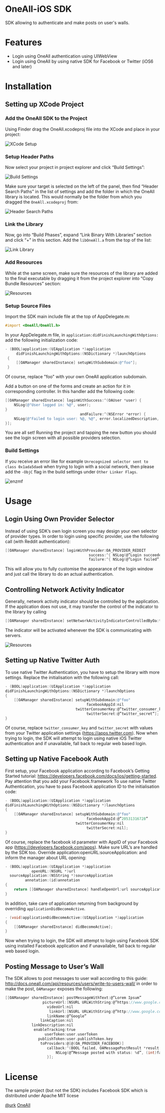 OneAll-iOS SDK
===

SDK allowing to authenticate and make posts on user's walls.

#  Features
- Login using OneAll authentication using UIWebView
- Login using OneAll by using native SDK for Facebook or Twitter (iOS6 and later)

# Installation

## Setting up XCode Project

### Add the OneAll SDK to the Project
Using Finder drag the OneAll.xcodeproj file into the XCode and place in your project:

![XCode Setup](https://raw.githubusercontent.com/oneall/ios-sdk/master/screenshots/install_drag_xcode.png)

### Setup Header Paths
Now select your project in project explorer and click “Build Settings”:

![Build Settings](https://raw.githubusercontent.com/oneall/ios-sdk/master/screenshots/install_build_settings.png)

Make sure your target is selected on the left of the panel, then find “Header Search Paths” in the list of settings and add the folder in which the OneAll library is located. This would normally be the folder from which you dragged the `OneAll.xcodeproj` from:

![Header Search Paths](https://raw.githubusercontent.com/oneall/ios-sdk/master/screenshots/install_header_search_path.png)

### Link the Library
 Now, go into “Build Phases”, expand “Link Binary With Libraries” section and click “+” in this section. Add the `libOneAll.a` from the top of the list: 

![Link Library](https://raw.githubusercontent.com/oneall/ios-sdk/master/screenshots/install_build_phases.png)

### Add Resources
While at the same screen, make sure the resources of the library are added to the final executable by dragging it from the project explorer into “Copy Bundle Resources” section:

![Resources](https://raw.githubusercontent.com/oneall/ios-sdk/master/screenshots/install_add_resources.png)

### Setup Source Files
Import the SDK main include file at the top of AppDelegate.m:

``` objective-c
#import <OneAll/OneAll.h>
```

In your AppDelegate.m file, in `application:didFinishLaunchingWithOptions:` add the following initialization code:
``` objective-c
- (BOOL)application:(UIApplication *)application
     didFinishLaunchingWithOptions:(NSDictionary *)launchOptions
 {
     [[OAManager sharedInstance] setupWithSubdomain:@"foo"];
 }
```
Of course, replace "foo" with your own OneAll application subdomain.

Add a button on one of the forms and create an action for it in corresponding controller. In this handler add the following code:
``` objective-c
[[OAManager sharedInstance] loginWithSuccess:^(OAUser *user) {
    NSLog(@"User logged in: %@", user);
}
                                  andFailure:^(NSError *error) {
    NSLog(@"Failed to login user: %@, %@", error.localizedDescription, error.userInfo);
}];
```

You are all set! Running the project and tapping the new button you should see the login screen with all possible providers selection.

### Build Settings

If you receive an error like for example `Unrecognized selector sent to class 0x1ada5dae8` when trying to login with a social network, then please add the `-ObjC` flag in the build settings under `Other Linker Flags`.

![enzmf](https://user-images.githubusercontent.com/1052414/29567332-24c7c14e-874d-11e7-942b-c291de57302e.jpg)


# Usage
## Login Using Own Provider Selector
Instead of using SDK’s own login screen you may design your own selector of provider types. In order to login using specific provider, use the following call (with Reddit authentication):
``` objective-c
[[OAManager sharedInstance] loginWithProvider:OA_PROVIDER_REDDIT
                                      success:^{ NSLog(@”Login succeeded”); }
                                      failure:^{ NSLog(@”Login failed”); }];
```
This will allow you to fully customise the appearance of the login window and just call the library to do an actual authentication.

## Controlling Network Activity Indicator
Generally, network activity indicator should be controlled by the application. If the application does not use, it may transfer the control of the indicator to the library by calling
``` objective-c
[[OAManager sharedInstance] setNetworkActivityIndicatorControlledByOa:true];
```
The indicator will be activated whenever the SDK is communicating with servers.

![Resources](https://raw.githubusercontent.com/oneall/ios-sdk/master/screenshots/install_network_notification.png)

## Setting up Native Twitter Auth
To use native Twitter Authentication, you have to setup the library with more settings. Replace the initialisation with the following call:
``` objective-c
- (BOOL)application:(UIApplication *)application
didFinishLaunchingWithOptions:(NSDictionary *)launchOptions
{
    [[OAManager sharedInstance] setupWithSubdomain:@"foo"
                                     facebookAppId:nil
                                twitterConsumerKey:@”twitter_consumer_key”
                                     twitterSecret:@”twitter_secret”];
}
```
Of course, replace `twitter_consumer_key` and `twitter_secret` with values from your Twitter application settings (https://apps.twitter.com). Now when trying to login, the SDK will attempt to login using native iOS Twitter authentication and if unavailable, fall back to regular web based login.

## Setting up Native Facebook Auth
First setup, your Facebook application according to Facebook’s Getting Started tutorial: https://developers.facebook.com/docs/ios/getting-started. Pay attention that you add your Facebook.framework
To use native Twitter Authentication, you have to pass Facebook application ID to the initialisation code:
``` objective-c
- (BOOL)application:(UIApplication *)application
didFinishLaunchingWithOptions:(NSDictionary *)launchOptions
{
    [[OAManager sharedInstance] setupWithSubdomain:@"foo"
                                     facebookAppId:@”20531316728”
                                twitterConsumerKey:nil
                                     twitterSecret:nil];
}
```
Of course, replace the facebook id parameter with AppID of your Facebook app (https://developers.facebook.com/apps).
Make sure URL’s are handled by the SDK too. Override application:openURL:sourceApplication: and inform the manager about URL opening:
``` objective-c
- (BOOL)application:(UIApplication *)application
            openURL:(NSURL *)url
  sourceApplication:(NSString *)sourceApplication
         annotation:(id)annotation
{
    return [[OAManager sharedInstance] handleOpenUrl:url sourceApplication:sourceApplication];
}
```
In addition, take care of application returning from background by overriding `applicationDidBecomeActive`.
``` objective-c
- (void)applicationDidBecomeActive:(UIApplication *)application
{
    [[OAManager sharedInstance] didBecomeActive];
}
```
Now when trying to login, the SDK will attempt to login using Facebook SDK using installed Facebook application and if unavailable, fall back to regular web based login.

## Posting Message to User’s Wall
The SDK allows to post messages to user wall according to this guide: http://docs.oneall.com/api/resources/users/write-to-users-wall/ in order to make the post, `OAManager` exposes the following:
``` objective-c
[[OAManager sharedInstance] postMessageWithText:@”Lorem Ipsum”
                 pictureUrl:[NSURL URLWithString:@”https://www.google.co.il/images/srpr/logo11w.png”
                   videoUrl:nil
                    linkUrl:[NSURL URLWithString:@”http://www.google.com”]
                   linkName:@”Google”
                linkCaption:nil
            linkDescription:nil
             enableTracking:true
                  userToken:user.userToken
               publishToken:user.publishToken.key
                toProviders:@[@(OA_PROVIDER_FACEBOOK)]
                   callback:^(BOOL failed, OAMessagePostResult *result, OAError *error) {
                       NSLog(@”Message posted with status: %d”, (int)failed);
                   }];
```

# License
The sample project (but not the SDK) includes Facebook SDK which is distributed under Apache MIT licese

[@urk](http://twitter.com/UrK)
[OneAll](http://www.oneall.com)
